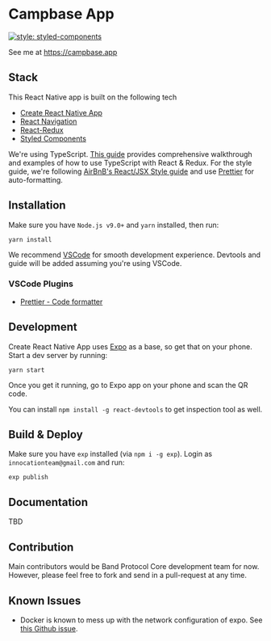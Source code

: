 # Campbase App

[![style: styled-components](https://img.shields.io/badge/style-%F0%9F%92%85%20styled--components-orange.svg?colorB=daa357&colorA=db748e)](https://github.com/styled-components/styled-components)

See me at https://campbase.app

## Stack

This React Native app is built on the following tech

- [Create React Native App](https://github.com/react-community/create-react-native-app)
- [React Navigation](https://reactnavigation.org)
- [React-Redux](https://github.com/reduxjs/react-redux)
- [Styled Components](https://www.styled-components.com/docs/basics#react-native)

We're using TypeScript. [This guide](https://github.com/piotrwitek/react-redux-typescript-guide) provides comprehensive walkthrough and examples of how to use TypeScript with React & Redux. For the style guide, we're following [AirBnB's React/JSX Style guide](https://github.com/airbnb/javascript/tree/master/react#basic-rules) and use [Prettier](https://github.com/prettier/prettier) for auto-formatting.

## Installation

Make sure you have `Node.js v9.0+` and `yarn` installed, then run:

```
yarn install
```

We recommend [VSCode](https://code.visualstudio.com/) for smooth development experience. Devtools and guide will be added assuming you're using VSCode.

### VSCode Plugins

- [Prettier - Code formatter](https://marketplace.visualstudio.com/items?itemName=esbenp.prettier-vscode)

## Development

Create React Native App uses [Expo](https://expo.io/) as a base, so get that on your phone. Start a dev server by running:

```
yarn start
```

Once you get it running, go to Expo app on your phone and scan the QR code.

You can install `npm install -g react-devtools` to get inspection tool as well.

## Build & Deploy

Make sure you have `exp` installed (via `npm i -g exp`). Login as `innocationteam@gmail.com` and run:

```
exp publish
```

## Documentation

TBD

## Contribution

Main contributors would be Band Protocol Core development team for now. However, please feel free to fork and send in a pull-request at any time.

## Known Issues

- Docker is known to mess up with the network configuration of expo. See [this Github issue](https://github.com/react-community/create-react-native-app/issues/270).
